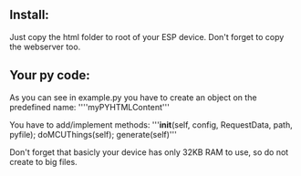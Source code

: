 Install:
--------
Just copy the html folder to root of your ESP device. Don't forget to copy the webserver too.


Your py code:
-------------
As you can see in example.py you have to create an object on the predefined name: ''''myPYHTMLContent'''

You have to add/implement methods: '''__init__(self, config, RequestData, path, pyfile); doMCUThings(self); generate(self)'''

Don't forget that basicly your device has only 32KB RAM to use, so do not create to big files.
